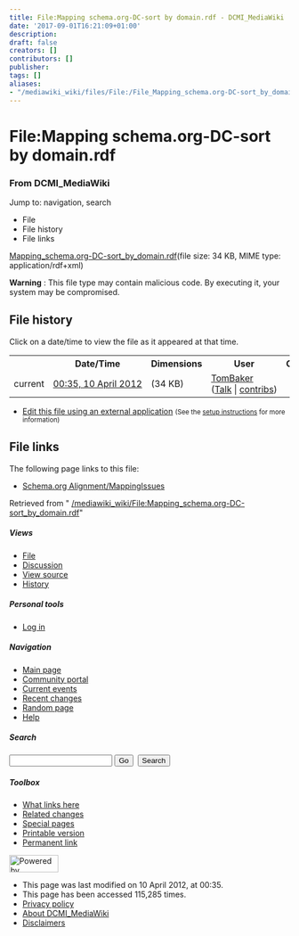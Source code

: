 ```yaml
---
title: File:Mapping schema.org-DC-sort by domain.rdf - DCMI_MediaWiki
date: '2017-09-01T16:21:09+01:00'
description: 
draft: false
creators: []
contributors: []
publisher: 
tags: []
aliases:
- "/mediawiki_wiki/files/File:/File_Mapping_schema.org-DC-sort_by_domain.rdf.html"
---
```


<a id="top"></a>
# File:Mapping schema.org-DC-sort by domain.rdf

### From DCMI\_MediaWiki

Jump to: navigation, search
<!-- start content -->
- File
- File history
- File links

[Mapping\_schema.org-DC-sort\_by\_domain.rdf](/mediawiki_wiki/files/Mapping_schema.org-DC-sort_by_domain.rdf "Mapping schema.org-DC-sort by domain.rdf")‎(file size: 34 KB, MIME type: application/rdf+xml)

**Warning** : This file type may contain malicious code. By executing it, your system may be compromised.
<!-- 
NewPP limit report
Preprocessor node count: 0/1000000
Post-expand include size: 0/2097152 bytes
Template argument size: 0/2097152 bytes
Expensive parser function count: 0/100
-->
## File history

Click on a date/time to view the file as it appeared at that time.

<table class="wikitable filehistory">
  <tr>
    <td></td>
    <th>Date/Time</th>
    <th>Dimensions</th>
    <th>User</th>
    <th>Comment</th>
  </tr>
  <tr>
    <td>current</td>
    <td class="filehistory-selected" style="white-space: nowrap;"><a href="/mediawiki_wiki/files/Mapping_schema.org-DC-sort_by_domain.rdf">00:35, 10 April 2012</a></td>
    <td> <span style="white-space: nowrap;">(34 KB)</span>
    </td>
    <td>
      <a href="/index.php/User:TomBaker" title="User:TomBaker" class="mw-userlink">TomBaker</a> <span style="white-space: nowrap;"> <span class="mw-usertoollinks">(<a href="/index.php?title=User_talk:TomBaker&amp;action=edit&amp;redlink=1" class="new" title="User talk:TomBaker (page does not exist)">Talk</a> | <a href="/index.php/Special:Contributions/TomBaker" title="Special:Contributions/TomBaker">contribs</a>)</span></span>
    </td>
    <td></td>
  </tr>
</table>

  

- [Edit this file using an external application](/index.php?title=File:Mapping_schema.org-DC-sort_by_domain.rdf&action=edit&externaledit=true&mode=file "File:Mapping schema.org-DC-sort by domain.rdf") <small>(See the <a href="http://www.mediawiki.org/wiki/Manual:External_editors" class="external text" rel="nofollow">setup instructions</a> for more information)</small>

## File links

The following page links to this file:

- [Schema.org Alignment/MappingIssues](/index.php/Schema.org_Alignment/MappingIssues "Schema.org Alignment/MappingIssues")

Retrieved from " [/mediawiki_wiki/File:Mapping\_schema.org-DC-sort\_by\_domain.rdf](/mediawiki_wiki/files/File:/File:Mapping_schema.org-DC-sort_by_domain.rdf.html)"

<!-- end content -->

##### Views

- [File](/mediawiki_wiki/files/File:/File:Mapping_schema.org-DC-sort_by_domain.rdf.html "View the file page [c]")
- [Discussion](/index.php?title=File_talk:Mapping_schema.org-DC-sort_by_domain.rdf&action=edit&redlink=1 "Discussion about the content page [t]")
- [View source](/index.php?title=File:Mapping_schema.org-DC-sort_by_domain.rdf&action=edit "This page is protected.
You can view its source [e]")
- [History](/index.php?title=File:Mapping_schema.org-DC-sort_by_domain.rdf&action=history "Past revisions of this page [h]")

##### Personal tools

- [Log in](/index.php?title=Special:UserLogin&returnto=File:Mapping_schema.org-DC-sort_by_domain.rdf "You are encouraged to log in; however, it is not mandatory [o]")

<script type="text/javascript"> if (window.isMSIE55) fixalpha(); </script>

##### Navigation

- [Main page](/index.php/Main_Page "Visit the main page [z]")
- [Community portal](/index.php/DCMI_MediaWiki:Community_portal "About the project, what you can do, where to find things")
- [Current events](/index.php/DCMI_MediaWiki:Current_events "Find background information on current events")
- [Recent changes](/index.php/Special:RecentChanges "The list of recent changes in the wiki [r]")
- [Random page](/index.php/Special:Random "Load a random page [x]")
- [Help](/index.php/Help:Contents "The place to find out")

##### <label for="searchInput">Search</label>

<form action="/index.php" id="searchform">
				<input type="hidden" name="title" value="Special:Search">
				<input id="searchInput" title="Search DCMI_MediaWiki" accesskey="f" type="search" name="search">
				<input type="submit" name="go" class="searchButton" id="searchGoButton" value="Go" title="Go to a page with this exact name if exists"> 
				<input type="submit" name="fulltext" class="searchButton" id="mw-searchButton" value="Search" title="Search the pages for this text">
			</form>

##### Toolbox

- [What links here](/index.php/Special:WhatLinksHere/File:Mapping_schema.org-DC-sort_by_domain.rdf "List of all wiki pages that link here [j]")
- [Related changes](/index.php/Special:RecentChangesLinked/File:Mapping_schema.org-DC-sort_by_domain.rdf "Recent changes in pages linked from this page [k]")
- [Special pages](/index.php/Special:SpecialPages "List of all special pages [q]")
- [Printable version](/index.php?title=File:Mapping_schema.org-DC-sort_by_domain.rdf&printable=yes "Printable version of this page [p]")
- [Permanent link](/index.php?title=File:Mapping_schema.org-DC-sort_by_domain.rdf&oldid=3106 "Permanent link to this revision of the page")

<!-- end of the left (by default at least) column -->

 [<img src="/skins/common/images/poweredby_mediawiki_88x31.png" height="31" width="88" alt="Powered by MediaWiki">](http://www.mediawiki.org/)

- This page was last modified on 10 April 2012, at 00:35.
- This page has been accessed 115,285 times.
- [Privacy policy](/index.php/DCMI_MediaWiki:Privacy_policy "DCMI MediaWiki:Privacy policy")
- [About DCMI\_MediaWiki](/index.php/DCMI_MediaWiki:About "DCMI MediaWiki:About")
- [Disclaimers](/index.php/DCMI_MediaWiki:General_disclaimer "DCMI MediaWiki:General disclaimer")

<script>if (window.runOnloadHook) runOnloadHook();</script><!-- Served in 0.573 secs. -->
